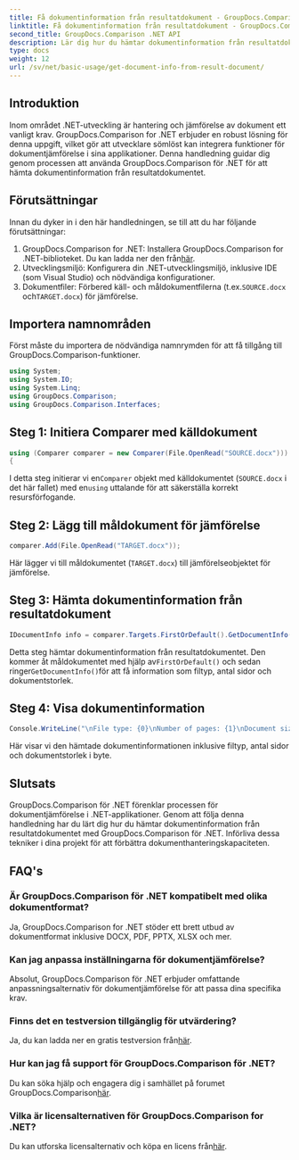 ```yaml
---
title: Få dokumentinformation från resultatdokument - GroupDocs.Comparison för .NET
linktitle: Få dokumentinformation från resultatdokument - GroupDocs.Comparison för .NET
second_title: GroupDocs.Comparison .NET API
description: Lär dig hur du hämtar dokumentinformation från resultatdokument med GroupDocs.Comparison för .NET. Enkla steg förklarade för .NET-utvecklare.
type: docs
weight: 12
url: /sv/net/basic-usage/get-document-info-from-result-document/
---
```

## Introduktion
Inom området .NET-utveckling är hantering och jämförelse av dokument ett vanligt krav. GroupDocs.Comparison for .NET erbjuder en robust lösning för denna uppgift, vilket gör att utvecklare sömlöst kan integrera funktioner för dokumentjämförelse i sina applikationer. Denna handledning guidar dig genom processen att använda GroupDocs.Comparison för .NET för att hämta dokumentinformation från resultatdokumentet. 
## Förutsättningar
Innan du dyker in i den här handledningen, se till att du har följande förutsättningar:
1. GroupDocs.Comparison for .NET: Installera GroupDocs.Comparison for .NET-biblioteket. Du kan ladda ner den från[här](https://releases.groupdocs.com/comparison/net/).
2. Utvecklingsmiljö: Konfigurera din .NET-utvecklingsmiljö, inklusive IDE (som Visual Studio) och nödvändiga konfigurationer.
3.  Dokumentfiler: Förbered käll- och måldokumentfilerna (t.ex.`SOURCE.docx` och`TARGET.docx`) för jämförelse.

## Importera namnområden
Först måste du importera de nödvändiga namnrymden för att få tillgång till GroupDocs.Comparison-funktioner.

```csharp
using System;
using System.IO;
using System.Linq;
using GroupDocs.Comparison;
using GroupDocs.Comparison.Interfaces;
```

## Steg 1: Initiera Comparer med källdokument
```csharp
using (Comparer comparer = new Comparer(File.OpenRead("SOURCE.docx")))
{
```
 I detta steg initierar vi en`Comparer` objekt med källdokumentet (`SOURCE.docx` i det här fallet) med en`using` uttalande för att säkerställa korrekt resursförfogande.
## Steg 2: Lägg till måldokument för jämförelse
```csharp
comparer.Add(File.OpenRead("TARGET.docx"));
```
Här lägger vi till måldokumentet (`TARGET.docx`) till jämförelseobjektet för jämförelse.
## Steg 3: Hämta dokumentinformation från resultatdokument
```csharp
IDocumentInfo info = comparer.Targets.FirstOrDefault().GetDocumentInfo();
```
 Detta steg hämtar dokumentinformation från resultatdokumentet. Den kommer åt måldokumentet med hjälp av`FirstOrDefault()` och sedan ringer`GetDocumentInfo()`för att få information som filtyp, antal sidor och dokumentstorlek.
## Steg 4: Visa dokumentinformation
```csharp
Console.WriteLine("\nFile type: {0}\nNumber of pages: {1}\nDocument size: {2} bytes", info.FileType, info.PageCount, info.Size);
```
Här visar vi den hämtade dokumentinformationen inklusive filtyp, antal sidor och dokumentstorlek i byte.

## Slutsats
GroupDocs.Comparison för .NET förenklar processen för dokumentjämförelse i .NET-applikationer. Genom att följa denna handledning har du lärt dig hur du hämtar dokumentinformation från resultatdokumentet med GroupDocs.Comparison för .NET. Införliva dessa tekniker i dina projekt för att förbättra dokumenthanteringskapaciteten.
## FAQ's
### Är GroupDocs.Comparison för .NET kompatibelt med olika dokumentformat?
Ja, GroupDocs.Comparison for .NET stöder ett brett utbud av dokumentformat inklusive DOCX, PDF, PPTX, XLSX och mer.
### Kan jag anpassa inställningarna för dokumentjämförelse?
Absolut, GroupDocs.Comparison för .NET erbjuder omfattande anpassningsalternativ för dokumentjämförelse för att passa dina specifika krav.
### Finns det en testversion tillgänglig för utvärdering?
 Ja, du kan ladda ner en gratis testversion från[här](https://releases.groupdocs.com/).
### Hur kan jag få support för GroupDocs.Comparison för .NET?
 Du kan söka hjälp och engagera dig i samhället på forumet GroupDocs.Comparison[här](https://forum.groupdocs.com/c/comparison/12).
### Vilka är licensalternativen för GroupDocs.Comparison for .NET?
 Du kan utforska licensalternativ och köpa en licens från[här](https://purchase.groupdocs.com/buy).